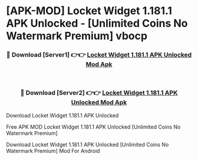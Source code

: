 # [APK-MOD] Locket Widget 1.181.1 APK Unlocked - [Unlimited Coins No Watermark Premium] vbocp



<div align="center">
<h3>🔴 Download [Server1] 👉👉 <a href="https://momento.my/?title=Locket_Widget_1.181.1_APK_Unlocked">Locket Widget 1.181.1 APK Unlocked Mod Apk</a></h3><br>

<h3>🔴 Download [Server2] 👉👉 <a href="https://momento.my/?title=Locket_Widget_1.181.1_APK_Unlocked">Locket Widget 1.181.1 APK Unlocked Mod Apk</a></h3>
</div>



Download Locket Widget 1.181.1 APK Unlocked 

Free APK MOD Locket Widget 1.181.1 APK Unlocked [Unlimited Coins No Watermark Premium]

Download Locket Widget 1.181.1 APK Unlocked [Unlimited Coins No Watermark Premium] Mod For Android
